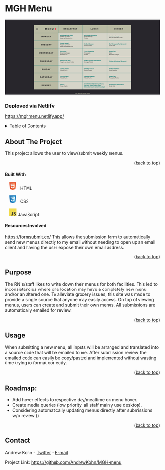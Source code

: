 # MGH Menu

![Site preview screenshot](img/site-preview.png)

### Deployed via Netlify

https://mghmenu.netlify.app/

<details>
  <summary>Table of Contents</summary>
  <ol>
    <li>
      <a href="#about-the-project">About The Project</a>
      <ul>
        <li><a href="#built-with">Built With</a></li>
      </ul>
    </li>
    <li><a href="#usage">Usage</a></li>
    <li><a href="#roadmap">Roadmap</a></li>
    <li><a href="#contributing">Contributing</a></li>
    <li><a href="#contact">Contact</a></li>
  </ol>
</details>

## About The Project

This project allows the user to view/submit weekly menus.

<p align="right">(<a href="#top">back to top</a>)</p>

#### Built With

&nbsp;&nbsp; <code><img height="25" src="https://raw.githubusercontent.com/devicons/devicon/master/icons/html5/html5-original.svg" alt="html5 icon"></code> &nbsp; HTML

&nbsp;&nbsp; <code><img height="25" src="https://raw.githubusercontent.com/devicons/devicon/master/icons/css3/css3-original.svg" alt="css3 icon"></code> &nbsp; CSS

&nbsp;&nbsp; <code><img height="25" src="https://raw.githubusercontent.com/devicons/devicon/master/icons/javascript/javascript-original.svg" alt="javascript icon"></code> JavaScript

#### Resources Involved

<a href="https://formsubmit.co/">https://formsubmit.co/</a>
This allows the submission form to automatically send new menus directly to my email without needing to open up an email client and having the user expose their own email address.

<p align="right">(<a href="#top">back to top</a>)</p>

## Purpose

The RN's/staff likes to write down their menus for both facilities. This led to inconsistencies where one location may have a completely new menu and/or an altered one. To alleviate grocery issues, this site was made to provide a single source that anyone may easily access. On top of viewing menus, users can create and submit their own menus. All submissions are automatically emailed for review.

<p align="right">(<a href="#top">back to top</a>)</p>

## Usage

When submitting a new menu, all inputs will be arranged and translated into a source code that will be emailed to me. After submission review, the emailed code can easily be copy/pasted and implemented without wasting time trying to format correctly.

<p align="right">(<a href="#top">back to top</a>)</p>

## Roadmap:

- Add hover effects to respective day/mealtime on menu hover.
- Create media queries (low priority: all staff mainly use desktop).
- Considering automatically updating menus directly after submissions w/o review ()

<p align="right">(<a href="#top">back to top</a>)</p>

## Contact

Andrew Kohn - [Twitter](https://twitter.com/andrewkohn_dev) - [E-mail](mailto:andy@akohn.dev)

Project Link: https://github.com/AndrewKohn/MGH-menu
